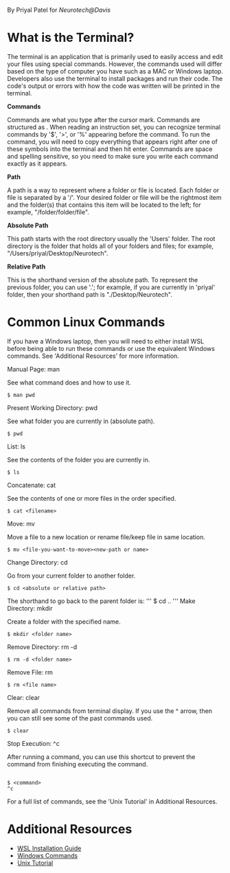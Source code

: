 By Priyal Patel for _Neurotech@Davis_

# What is the Terminal?

The terminal is an application that is primarily used to easily access and edit your files using special commands. However, the commands used will differ based on the type of computer you have such as a MAC or Windows laptop. Developers also use the terminal to install packages and run their code. The code's output or errors with how the code was written will be printed in the terminal.

**Commands**

Commands are what you type after the cursor mark. Commands are structured as <abbreviated action> <inputs>. When reading an instruction set, you can recognize terminal commands by '$', '>', or '%' appearing before the command. To run the command, you will need to copy everything that appears right after one of these symbols into the terminal and then hit enter. Commands are space and spelling sensitive, so you need to make sure you write each command exactly as it appears.

**Path**

A path is a way to represent where a folder or file is located. Each folder or file is separated by a '/'. Your desired folder or file will be the rightmost item and the folder(s) that contains this item will be located to the left; for example, "/folder/folder/file".

**Absolute Path**

This path starts with the root directory usually the 'Users' folder. The root directory is the folder that holds all of your folders and files; for example, "/Users/priyal/Desktop/Neurotech".

**Relative Path**

This is the shorthand version of the absolute path. To represent the previous folder, you can use '.'; for example, if you are currently in 'priyal' folder, then your shorthand path is "./Desktop/Neurotech".

# Common Linux Commands

If you have a Windows laptop, then you will need to either install WSL before being able to run these commands or use the equivalent Windows commands. See 'Additional Resources' for more information.

Manual Page: man

See what command does and how to use it.

```
$ man pwd
```

Present Working Directory: pwd

See what folder you are currently in (absolute path).

```
$ pwd
```

List: ls

See the contents of the folder you are currently in.

```
$ ls
```

Concatenate: cat

See the contents of one or more files in the order specified.

```
$ cat <filename>
```

Move: mv

Move a file to a new location or rename file/keep file in same location.

```
$ mv <file-you-want-to-move><new-path or name>
```

Change Directory: cd

Go from your current folder to another folder.

```
$ cd <absolute or relative path>
```

The shorthand to go back to the parent folder is:
'''
$ cd ..
'''
Make Directory: mkdir

Create a folder with the specified name.

```
$ mkdir <folder name>
```

Remove Directory: rm -d

```
$ rm -d <folder name>
```

Remove File: rm

```
$ rm <file name>

```

Clear: clear

Remove all commands from terminal display. If you use the ^ arrow, then you can still see some of the past commands used.

```
$ clear
```

Stop Execution: ^c

After running a command, you can use this shortcut to prevent the command from finishing executing the command.

```

$ <command>
^c

```

For a full list of commands, see the 'Unix Tutorial' in Additional Resources.

# Additional Resources

- [WSL Installation Guide](https://learn.microsoft.com/en-us/windows/wsl/install)
- [Windows Commands](https://learn.microsoft.com/en-us/windows-server/administration/windows-commands/windows-commands)
- [Unix Tutorial](https://info-ee.surrey.ac.uk/Teaching/Unix/index.html)
